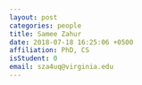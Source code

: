```yaml
---
layout: post
categories: people
title: Samee Zahur
date: 2018-07-18 16:25:06 +0500
affiliation: PhD, CS
isStudent: 0
email: sza4uq@virginia.edu
---
```

